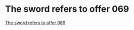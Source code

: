 # The sword refers to offer 069
[The sword refers to offer 069](https://aiwithcloud.com/2022/09/16/the_sword_refers_to_offer_069/)